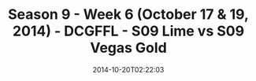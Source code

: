 ---
title: Season 9 - Week 6 (October 17 & 19, 2014) - DCGFFL - S09 Lime vs S09 Vegas
  Gold
teams-score:
- team: _teams/s09-lime.md
  score:
- team: _teams/s09-vegas-gold.md
  score: 18
mvp: TJ Rhone (Lime), Josh Ellis (Vegas)
game-ball: N/A
season: 9
week: 6
date: '2014-10-20T02:22:03'
pageid: season-9-week-6-4460-vs-4470
---